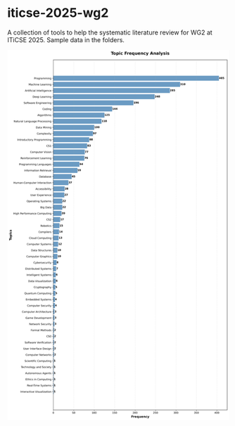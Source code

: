 # iticse-2025-wg2
A collection of tools to help the systematic literature review for WG2 at ITiCSE 2025. Sample data in the folders.

<img src="topics/topic_frequency_chart.png" alt="Screenshot" width="800"/>
